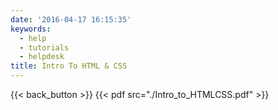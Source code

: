 ```yaml
---
date: '2016-04-17 16:15:35'
keywords:
  - help
  - tutorials
  - helpdesk
title: Intro To HTML & CSS
---
```


{{< back_button >}} {{< pdf src="./Intro_to_HTMLCSS.pdf" >}}
